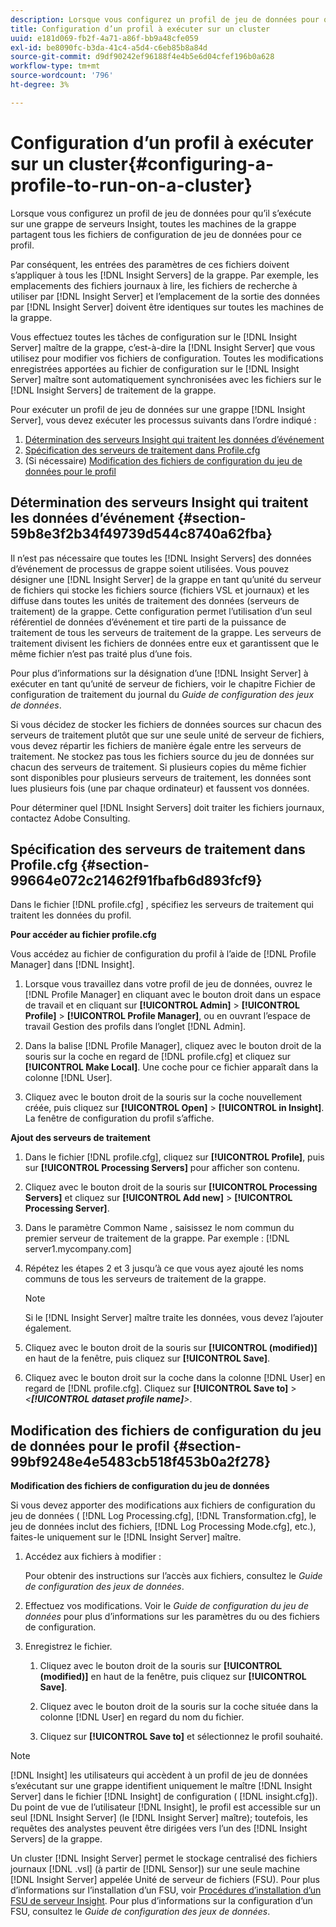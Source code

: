```yaml
---
description: Lorsque vous configurez un profil de jeu de données pour qu’il s’exécute sur une grappe de serveurs Insight, toutes les machines de la grappe partagent tous les fichiers de configuration de jeu de données pour ce profil.
title: Configuration d’un profil à exécuter sur un cluster
uuid: e181d069-fb2f-4a71-a86f-bb9a48cfe059
exl-id: be8090fc-b3da-41c4-a5d4-c6eb85b8a84d
source-git-commit: d9df90242ef96188f4e4b5e6d04cfef196b0a628
workflow-type: tm+mt
source-wordcount: '796'
ht-degree: 3%

---
```


# Configuration d’un profil à exécuter sur un cluster{#configuring-a-profile-to-run-on-a-cluster}

Lorsque vous configurez un profil de jeu de données pour qu’il s’exécute sur une grappe de serveurs Insight, toutes les machines de la grappe partagent tous les fichiers de configuration de jeu de données pour ce profil.

Par conséquent, les entrées des paramètres de ces fichiers doivent s’appliquer à tous les [!DNL Insight Servers] de la grappe. Par exemple, les emplacements des fichiers journaux à lire, les fichiers de recherche à utiliser par [!DNL Insight Server] et l’emplacement de la sortie des données par [!DNL Insight Server] doivent être identiques sur toutes les machines de la grappe.

Vous effectuez toutes les tâches de configuration sur le [!DNL Insight Server] maître de la grappe, c’est-à-dire la [!DNL Insight Server] que vous utilisez pour modifier vos fichiers de configuration. Toutes les modifications enregistrées apportées au fichier de configuration sur le [!DNL Insight Server] maître sont automatiquement synchronisées avec les fichiers sur le [!DNL Insight Servers] de traitement de la grappe.

Pour exécuter un profil de jeu de données sur une grappe [!DNL Insight Server], vous devez exécuter les processus suivants dans l’ordre indiqué :

1. [Détermination des serveurs Insight qui traitent les données d’événement](../../../../../../home/c-inst-svr/c-install-ins-svr/c-ins-svr-clstrs/c-inst-ins-svr-clstr/c-inst-proc-clstr/c-config-prof-run-clstr.md#section-59b8e3f2b34f49739d544c8740a62fba)
1. [Spécification des serveurs de traitement dans Profile.cfg](../../../../../../home/c-inst-svr/c-install-ins-svr/c-ins-svr-clstrs/c-inst-ins-svr-clstr/c-inst-proc-clstr/c-config-prof-run-clstr.md#section-99664e072c21462f91fbafb6d893fcf9)
1. (Si nécessaire) [Modification des fichiers de configuration du jeu de données pour le profil](../../../../../../home/c-inst-svr/c-install-ins-svr/c-ins-svr-clstrs/c-inst-ins-svr-clstr/c-inst-proc-clstr/c-config-prof-run-clstr.md#section-99bf9248e4e5483cb518f453b0a2f278)

## Détermination des serveurs Insight qui traitent les données d’événement {#section-59b8e3f2b34f49739d544c8740a62fba}

Il n’est pas nécessaire que toutes les [!DNL Insight Servers] des données d’événement de processus de grappe soient utilisées. Vous pouvez désigner une [!DNL Insight Server] de la grappe en tant qu’unité du serveur de fichiers qui stocke les fichiers source (fichiers VSL et journaux) et les diffuse dans toutes les unités de traitement des données (serveurs de traitement) de la grappe. Cette configuration permet l’utilisation d’un seul référentiel de données d’événement et tire parti de la puissance de traitement de tous les serveurs de traitement de la grappe. Les serveurs de traitement divisent les fichiers de données entre eux et garantissent que le même fichier n’est pas traité plus d’une fois.

Pour plus d’informations sur la désignation d’une [!DNL Insight Server] à exécuter en tant qu’unité de serveur de fichiers, voir le chapitre Fichier de configuration de traitement du journal du *Guide de configuration des jeux de données*.

Si vous décidez de stocker les fichiers de données sources sur chacun des serveurs de traitement plutôt que sur une seule unité de serveur de fichiers, vous devez répartir les fichiers de manière égale entre les serveurs de traitement. Ne stockez pas tous les fichiers source du jeu de données sur chacun des serveurs de traitement. Si plusieurs copies du même fichier sont disponibles pour plusieurs serveurs de traitement, les données sont lues plusieurs fois (une par chaque ordinateur) et faussent vos données.

Pour déterminer quel [!DNL Insight Servers] doit traiter les fichiers journaux, contactez Adobe Consulting.

## Spécification des serveurs de traitement dans Profile.cfg {#section-99664e072c21462f91fbafb6d893fcf9}

Dans le fichier [!DNL profile.cfg] , spécifiez les serveurs de traitement qui traitent les données du profil.

**Pour accéder au fichier profile.cfg**

Vous accédez au fichier de configuration du profil à l’aide de [!DNL Profile Manager] dans [!DNL Insight].

1. Lorsque vous travaillez dans votre profil de jeu de données, ouvrez le [!DNL Profile Manager] en cliquant avec le bouton droit dans un espace de travail et en cliquant sur **[!UICONTROL Admin]** > **[!UICONTROL Profile]** > **[!UICONTROL Profile Manager]**, ou en ouvrant l’espace de travail Gestion des profils dans l’onglet [!DNL Admin].

1. Dans la balise [!DNL Profile Manager], cliquez avec le bouton droit de la souris sur la coche en regard de [!DNL profile.cfg] et cliquez sur **[!UICONTROL Make Local]**. Une coche pour ce fichier apparaît dans la colonne [!DNL User].

1. Cliquez avec le bouton droit de la souris sur la coche nouvellement créée, puis cliquez sur **[!UICONTROL Open]** > **[!UICONTROL in Insight]**. La fenêtre de configuration du profil s’affiche.

**Ajout des serveurs de traitement**

1. Dans le fichier [!DNL profile.cfg], cliquez sur **[!UICONTROL Profile]**, puis sur **[!UICONTROL Processing Servers]** pour afficher son contenu.

1. Cliquez avec le bouton droit de la souris sur **[!UICONTROL Processing Servers]** et cliquez sur **[!UICONTROL Add new]** > **[!UICONTROL Processing Server]**.

1. Dans le paramètre Common Name , saisissez le nom commun du premier serveur de traitement de la grappe. Par exemple : [!DNL server1.mycompany.com]
1. Répétez les étapes 2 et 3 jusqu’à ce que vous ayez ajouté les noms communs de tous les serveurs de traitement de la grappe.

   >[!NOTE]
   >
   >Si le [!DNL Insight Server] maître traite les données, vous devez l’ajouter également.

1. Cliquez avec le bouton droit de la souris sur **[!UICONTROL (modified)]** en haut de la fenêtre, puis cliquez sur **[!UICONTROL Save]**.

1. Cliquez avec le bouton droit sur la coche dans la colonne [!DNL User] en regard de [!DNL profile.cfg]. Cliquez sur **[!UICONTROL Save to]** > *&lt;**[!UICONTROL dataset profile name]**>*.

## Modification des fichiers de configuration du jeu de données pour le profil {#section-99bf9248e4e5483cb518f453b0a2f278}

**Modification des fichiers de configuration du jeu de données**

Si vous devez apporter des modifications aux fichiers de configuration du jeu de données ( [!DNL Log Processing.cfg], [!DNL Transformation.cfg], le jeu de données inclut des fichiers, [!DNL Log Processing Mode.cfg], etc.), faites-le uniquement sur le [!DNL Insight Server] maître.

1. Accédez aux fichiers à modifier :

   Pour obtenir des instructions sur l’accès aux fichiers, consultez le *Guide de configuration des jeux de données*.
1. Effectuez vos modifications. Voir le *Guide de configuration du jeu de données* pour plus d’informations sur les paramètres du ou des fichiers de configuration.
1. Enregistrez le fichier.

   1. Cliquez avec le bouton droit de la souris sur **[!UICONTROL (modified)]** en haut de la fenêtre, puis cliquez sur **[!UICONTROL Save]**.

   1. Cliquez avec le bouton droit de la souris sur la coche située dans la colonne [!DNL User] en regard du nom du fichier.
   1. Cliquez sur **[!UICONTROL Save to]** et sélectionnez le profil souhaité.

>[!NOTE]
>
>[!DNL Insight] les utilisateurs qui accèdent à un profil de jeu de données s’exécutant sur une grappe identifient uniquement le maître  [!DNL Insight Server] dans le fichier  [!DNL Insight] de configuration (  [!DNL insight.cfg]). Du point de vue de l’utilisateur [!DNL Insight], le profil est accessible sur un seul [!DNL Insight Server] (le [!DNL Insight Server] maître); toutefois, les requêtes des analystes peuvent être dirigées vers l’un des [!DNL Insight Servers] de la grappe.

Un cluster [!DNL Insight Server] permet le stockage centralisé des fichiers journaux [!DNL .vsl] (à partir de [!DNL Sensor]) sur une seule machine [!DNL Insight Server] appelée Unité de serveur de fichiers (FSU). Pour plus d’informations sur l’installation d’un FSU, voir [Procédures d’installation d’un FSU de serveur Insight](../../../../../../home/c-inst-svr/c-install-ins-svr/t-inst-proc-fsu.md#task-e4a4a791b6694119ba45b36f3e573016). Pour plus d’informations sur la configuration d’un FSU, consultez le *Guide de configuration des jeux de données*.
